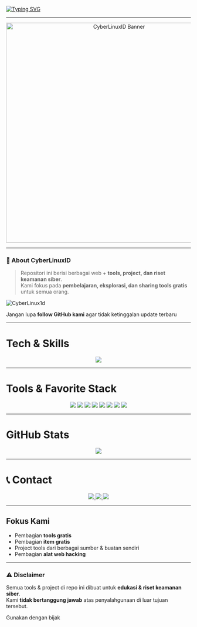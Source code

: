 [![Typing SVG](https://readme-typing-svg.herokuapp.com?color=AAAAAA&center=true&vCenter=true&lines=Welcome+to+CyberLinuxID;Exploring+Cyber+World;GitHub:+CyberLinux1d)](https://git.io/typing-svg)

---

<p align="center">
  <img src="https://i.top4top.io/p_35272ygjl0.png" alt="CyberLinuxID Banner" width="600"/>
</p>

---

### 👋 About CyberLinuxID
> Repositori ini berisi berbagai web + **tools, project, dan riset keamanan siber**.  
> Kami fokus pada **pembelajaran, eksplorasi, dan sharing tools gratis** untuk semua orang.

<p align="left">
  <img src="https://komarev.com/ghpvc/?username=CyberLinux1d&label=Profile%20views&color=808080&style=flat" alt="CyberLinux1d" />
</p>

 Jangan lupa **follow GitHub kami** agar tidak ketinggalan update terbaru 

---

# Tech & Skills
<p align="center">
  <a href="https://skillicons.dev">
    <img src="https://skillicons.dev/icons?i=linux,kali,bash,python,github,redhat,vscode" />
  </a>
</p>

---

#  Tools & Favorite Stack
<p align="center">
  <img src="https://img.shields.io/badge/Brave-222222?style=for-the-badge&logo=Brave&logoColor=white" />
  <img src="https://img.shields.io/badge/Tor_Browser-333333?style=for-the-badge&logo=Tor-Browser&logoColor=white" />
  <img src="https://img.shields.io/badge/tmux-444444?style=for-the-badge&logo=tmux&logoColor=white" />
  <img src="https://img.shields.io/badge/GIT-555555?style=for-the-badge&logo=git&logoColor=white" />
  <img src="https://img.shields.io/badge/GitHub-000000?style=for-the-badge&logo=github&logoColor=white" />
  <img src="https://img.shields.io/badge/Wireshark-666666?style=for-the-badge&logo=Wireshark&logoColor=white" />
  <img src="https://img.shields.io/badge/Burpsuite-777777?style=for-the-badge&logo=burpsuite&logoColor=white" />
  <img src="https://img.shields.io/badge/Metasploit-888888?style=for-the-badge&logo=metasploit&logoColor=white" />
</p>

---

# GitHub Stats
<p align="center">
  <img src="https://github-readme-stats.vercel.app/api?username=CyberLinux1d&show_icons=true&bg_color=000000&title_color=AAAAAA&text_color=FFFFFF&icon_color=808080&border_color=333333" />
</p>

---

# 📞 Contact
<p align="center">
  <a href="https://t.me/CyberLinuxID">
    <img src="https://img.shields.io/badge/Telegram_Grup-CyberLinuxID-333333?style=for-the-badge&logo=telegram&logoColor=white" />
  </a>
  <a href="https://t.me/viaownercyberlinuxid">
    <img src="https://img.shields.io/badge/Owner-@viaownercyberlinuxid-444444?style=for-the-badge&logo=telegram&logoColor=white" />
  </a>
  <a href="https://9o1kc.mssg.me/">
    <img src="https://img.shields.io/badge/LinkLengkap-Full_Link-555555?style=for-the-badge&logo=linktree&logoColor=white" />
  </a>
</p>

---

## Fokus Kami
-  Pembagian **tools gratis**  
-  Pembagian **item gratis**  
- Project tools dari berbagai sumber & buatan sendiri  
- Pembagian **alat web hacking**  

---

### ⚠️ Disclaimer
Semua tools & project di repo ini dibuat untuk **edukasi & riset keamanan siber**.  
Kami **tidak bertanggung jawab** atas penyalahgunaan di luar tujuan tersebut. 
 
Gunakan dengan bijak 
